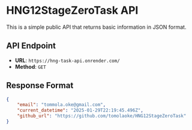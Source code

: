 # HNG12StageZeroTask API

This is a simple public API that returns basic information in JSON format.

## API Endpoint
- **URL**: `https://hng-task-api.onrender.com/`
- **Method**: `GET`

## Response Format
```json
{
    "email": "tommola.oke@gmail.com",
    "current_datetime": "2025-01-29T22:19:45.496Z",
    "github_url": "https://github.com/tomolaoke/HNG12StageZeroTask"
}